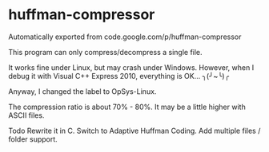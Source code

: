 # huffman-compressor
Automatically exported from code.google.com/p/huffman-compressor


This program can only compress/decompress a single file.

It works fine under Linux, but may crash under Windows. However, when I debug it with Visual C++ Express 2010, everything is OK... ╮(╯~╰)╭

Anyway, I changed the label to OpSys-Linux.

The compression ratio is about 70% - 80%. It may be a little higher with ASCII files.

Todo
Rewrite it in C.
Switch to Adaptive Huffman Coding.
Add multiple files / folder support.
